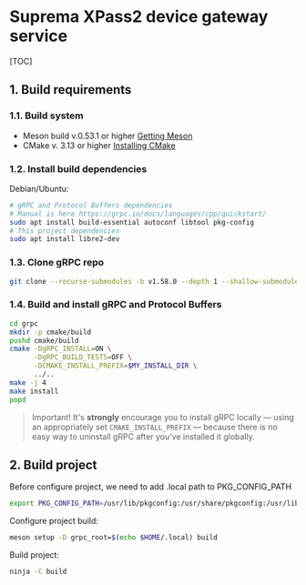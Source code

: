# Suprema XPass2 device gateway service

[TOC]
## 1. Build requirements

### 1.1. Build system
 - Meson build v.0.53.1 or higher [Getting Meson](https://mesonbuild.com/Getting-meson.html)
 - CMake v. 3.13 or higher [Installing CMake](https://cmake.org/install)


### 1.2. Install build dependencies
Debian/Ubuntu:
``` bash
# gRPC and Protocol Buffers dependencies
# Manual is here https://grpc.io/docs/languages/cpp/quickstart/
sudo apt install build-essential autoconf libtool pkg-config
# This project dependencies
sudo apt install libre2-dev
```

### 1.3. Clone gRPC repo
``` bash
git clone --recurse-submodules -b v1.58.0 --depth 1 --shallow-submodules https://github.com/grpc/grpc
```

### 1.4. Build and install gRPC and Protocol Buffers
```bash
cd grpc
mkdir -p cmake/build
pushd cmake/build
cmake -DgRPC_INSTALL=ON \
      -DgRPC_BUILD_TESTS=OFF \
      -DCMAKE_INSTALL_PREFIX=$MY_INSTALL_DIR \
      ../..
make -j 4
make install
popd
```
> Important! It's **strongly** encourage you to install gRPC locally — using an appropriately set ```CMAKE_INSTALL_PREFIX``` — because there is no easy way to uninstall gRPC after you’ve installed it globally.

## 2. Build project
Before configure project, we need to add .local path to PKG_CONFIG_PATH
``` bash
export PKG_CONFIG_PATH=/usr/lib/pkgconfig:/usr/share/pkgconfig:/usr/lib/x86_64-linux-gnu/pkgconfig:$HOME/.local/lib/pkgconfig
```

Configure project build:
``` bash
meson setup -D grpc_root=$(echo $HOME/.local) build
```

Build project:
``` bash
ninja -C build
```

